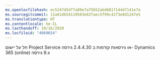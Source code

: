 ```yaml
---
ms.openlocfilehash: ec5247d5d77a09e7a75652abd681f144d7141e7a
ms.sourcegitcommit: 11a61db54119503e82faec5f99c4273e8d1247e5
ms.translationtype: HT
ms.contentlocale: he-IL
ms.lasthandoff: 10/16/2020
ms.locfileid: "4069654"
---
```

חל על יישום Project Service גירסה ‎2.4.4.30 או גירסאות קודמות ב- Dynamics 365 (online) גירסה ‎9.x
